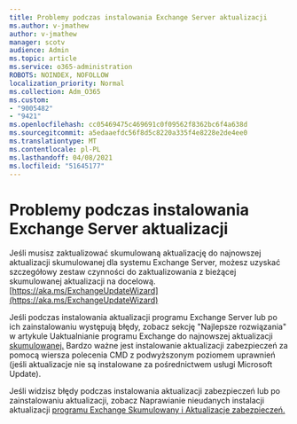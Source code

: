 ```yaml
---
title: Problemy podczas instalowania Exchange Server aktualizacji
ms.author: v-jmathew
author: v-jmathew
manager: scotv
audience: Admin
ms.topic: article
ms.service: o365-administration
ROBOTS: NOINDEX, NOFOLLOW
localization_priority: Normal
ms.collection: Adm_O365
ms.custom:
- "9005482"
- "9421"
ms.openlocfilehash: cc05469475c469691c0f09562f8362bc6f4a638d
ms.sourcegitcommit: a5edaaefdc56f8d5c8220a335f4e8228e2de4ee0
ms.translationtype: MT
ms.contentlocale: pl-PL
ms.lasthandoff: 04/08/2021
ms.locfileid: "51645177"
---
```

# <a name="issues-when-installing-exchange-server-updates"></a>Problemy podczas instalowania Exchange Server aktualizacji

Jeśli musisz zaktualizować skumulowaną aktualizację do najnowszej aktualizacji skumulowanej dla systemu Exchange Server, możesz uzyskać szczegółowy zestaw czynności do zaktualizowania z bieżącej skumulowanej aktualizacji na docelową. [https://aka.ms/ExchangeUpdateWizard](https://aka.ms/ExchangeUpdateWizard)

Jeśli podczas instalowania aktualizacji programu Exchange Server lub po ich zainstalowaniu występują błędy, zobacz sekcję "Najlepsze rozwiązania" w artykule Uaktualnianie programu Exchange do najnowszej aktualizacji [skumulowanej.](https://docs.microsoft.com/Exchange/plan-and-deploy/install-cumulative-updates) Bardzo ważne jest instalowanie aktualizacji zabezpieczeń za pomocą wiersza polecenia CMD z podwyższonym poziomem uprawnień (jeśli aktualizacje nie są instalowane za pośrednictwem usługi Microsoft Update).

Jeśli widzisz błędy podczas instalowania aktualizacji zabezpieczeń lub po zainstalowaniu aktualizacji, zobacz Naprawianie nieudanych instalacji aktualizacji [programu Exchange Skumulowany i Aktualizacje zabezpieczeń.](https://aka.ms/exupdatefaq)
